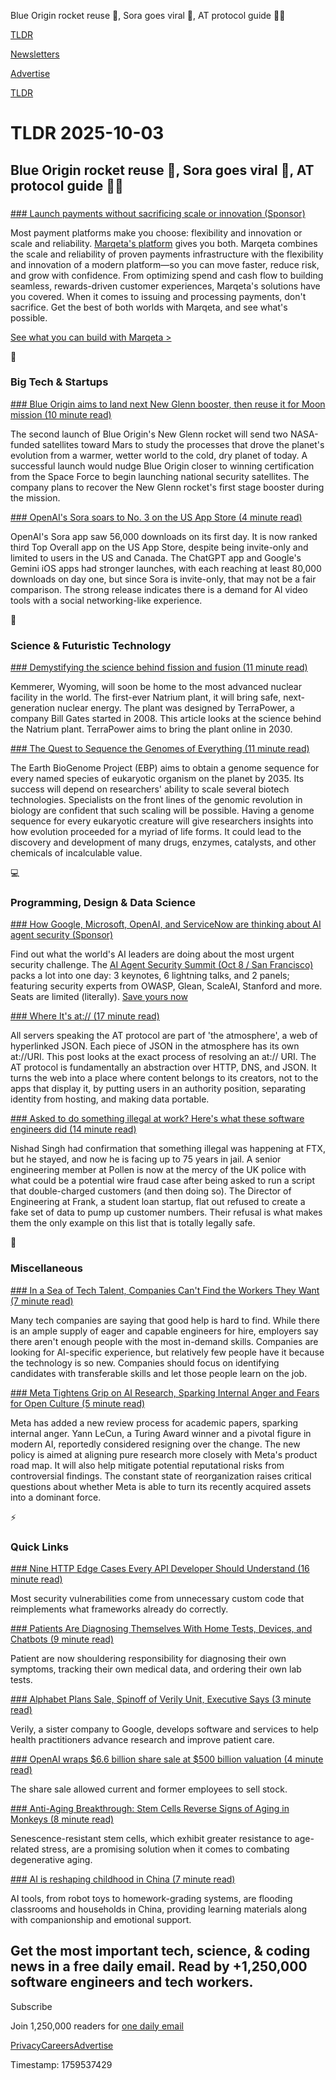 Blue Origin rocket reuse 🚀, Sora goes viral 📱, AT protocol guide 👨‍💻

[TLDR](/)

[Newsletters](/newsletters)

[Advertise](https://advertise.tldr.tech/)

[TLDR](/)

# TLDR 2025-10-03

## Blue Origin rocket reuse 🚀, Sora goes viral 📱, AT protocol guide 👨‍💻

### 

[### Launch payments without sacrificing scale or innovation (Sponsor)](https://www.marqeta.com/cmp/no-compromise?utm_source=tldr&amp;utm_medium=newsletter&amp;utm_campaign=fy25q3_no_compromise&amp;utm_content=tldr_primary)

Most payment platforms make you choose: flexibility and innovation or scale and reliability. [Marqeta's platform](https://www.marqeta.com/cmp/no-compromise?utm_source=tldr&utm_medium=newsletter&utm_campaign=fy25q3_no_compromise&utm_content=tldr_primary) gives you both. Marqeta combines the scale and reliability of proven payments infrastructure with the flexibility and innovation of a modern platform—so you can move faster, reduce risk, and grow with confidence. From optimizing spend and cash flow to building seamless, rewards-driven customer experiences, Marqeta's solutions have you covered. When it comes to issuing and processing payments, don't sacrifice. Get the best of both worlds with Marqeta, and see what's possible.

[See what you can build with Marqeta >](https://www.marqeta.com/cmp/no-compromise?utm_source=tldr&utm_medium=newsletter&utm_campaign=fy25q3_no_compromise&utm_content=tldr_primary)

📱

### Big Tech & Startups

[### Blue Origin aims to land next New Glenn booster, then reuse it for Moon mission (10 minute read)](https://arstechnica.com/space/2025/10/blue-origin-aims-to-land-next-new-glenn-booster-then-reuse-it-for-moon-mission/?utm_source=tldrnewsletter)

The second launch of Blue Origin's New Glenn rocket will send two NASA-funded satellites toward Mars to study the processes that drove the planet's evolution from a warmer, wetter world to the cold, dry planet of today. A successful launch would nudge Blue Origin closer to winning certification from the Space Force to begin launching national security satellites. The company plans to recover the New Glenn rocket's first stage booster during the mission.

[### OpenAI's Sora soars to No. 3 on the US App Store (4 minute read)](https://techcrunch.com/2025/10/02/openais-sora-soars-to-no-3-on-the-u-s-app-store/?utm_source=tldrnewsletter)

OpenAI's Sora app saw 56,000 downloads on its first day. It is now ranked third Top Overall app on the US App Store, despite being invite-only and limited to users in the US and Canada. The ChatGPT app and Google's Gemini iOS apps had stronger launches, with each reaching at least 80,000 downloads on day one, but since Sora is invite-only, that may not be a fair comparison. The strong release indicates there is a demand for AI video tools with a social networking-like experience.

🚀

### Science & Futuristic Technology

[### Demystifying the science behind fission and fusion (11 minute read)](https://www.gatesnotes.com/work/accelerate-energy-innovation/reader/the-future-of-energy-is-subatomic?utm_source=tldrnewsletter)

Kemmerer, Wyoming, will soon be home to the most advanced nuclear facility in the world. The first-ever Natrium plant, it will bring safe, next-generation nuclear energy. The plant was designed by TerraPower, a company Bill Gates started in 2008. This article looks at the science behind the Natrium plant. TerraPower aims to bring the plant online in 2030.

[### The Quest to Sequence the Genomes of Everything (11 minute read)](https://spectrum.ieee.org/whole-genome-sequencing?utm_source=tldrnewsletter)

The Earth BioGenome Project (EBP) aims to obtain a genome sequence for every named species of eukaryotic organism on the planet by 2035. Its success will depend on researchers' ability to scale several biotech technologies. Specialists on the front lines of the genomic revolution in biology are confident that such scaling will be possible. Having a genome sequence for every eukaryotic creature will give researchers insights into how evolution proceeded for a myriad of life forms. It could lead to the discovery and development of many drugs, enzymes, catalysts, and other chemicals of incalculable value.

💻

### Programming, Design & Data Science

[### How Google, Microsoft, OpenAI, and ServiceNow are thinking about AI agent security (Sponsor)](https://www.zenity.io/resources/events/ai-agent-security-summit-2025/?utm_source=referral&amp;utm_medium=sponsored&amp;utm_campaign=Q3-2025-TLDR-Tech-Newsletter&amp;utm_content=secondary-oct3)

Find out what the world's AI leaders are doing about the most urgent security challenge. The [AI Agent Security Summit (Oct 8 / San Francisco)](https://www.zenity.io/resources/events/ai-agent-security-summit-2025/?utm_source=referral&utm_medium=sponsored&utm_campaign=Q3-2025-TLDR-Tech-Newsletter&utm_content=secondary-oct3) packs a lot into one day: 3 keynotes, 6 lightning talks, and 2 panels; featuring security experts from OWASP, Glean, ScaleAI, Stanford and more. Seats are limited (literally). [Save yours now](https://www.zenity.io/resources/events/ai-agent-security-summit-2025/?utm_source=referral&utm_medium=sponsored&utm_campaign=Q3-2025-TLDR-Tech-Newsletter&utm_content=secondary-oct3)

[### Where It's at:// (17 minute read)](https://overreacted.io/where-its-at/?utm_source=tldrnewsletter)

All servers speaking the AT protocol are part of 'the atmosphere', a web of hyperlinked JSON. Each piece of JSON in the atmosphere has its own at://URI. This post looks at the exact process of resolving an at:// URI. The AT protocol is fundamentally an abstraction over HTTP, DNS, and JSON. It turns the web into a place where content belongs to its creators, not to the apps that display it, by putting users in an authority position, separating identity from hosting, and making data portable.

[### Asked to do something illegal at work? Here's what these software engineers did (14 minute read)](https://blog.pragmaticengineer.com/asked-to-do-something-illegal-at-work/?utm_source=tldrnewsletter)

Nishad Singh had confirmation that something illegal was happening at FTX, but he stayed, and now he is facing up to 75 years in jail. A senior engineering member at Pollen is now at the mercy of the UK police with what could be a potential wire fraud case after being asked to run a script that double-charged customers (and then doing so). The Director of Engineering at Frank, a student loan startup, flat out refused to create a fake set of data to pump up customer numbers. Their refusal is what makes them the only example on this list that is totally legally safe.

🎁

### Miscellaneous

[### In a Sea of Tech Talent, Companies Can't Find the Workers They Want (7 minute read)](https://www.wsj.com/lifestyle/careers/in-a-sea-of-tech-talent-companies-cant-find-the-workers-they-want-76b7983a?st=oyrGKz&reflink=desktopwebshare_permalink&utm_source=tldrnewsletter)

Many tech companies are saying that good help is hard to find. While there is an ample supply of eager and capable engineers for hire, employers say there aren't enough people with the most in-demand skills. Companies are looking for AI-specific experience, but relatively few people have it because the technology is so new. Companies should focus on identifying candidates with transferable skills and let those people learn on the job.

[### Meta Tightens Grip on AI Research, Sparking Internal Anger and Fears for Open Culture (5 minute read)](https://winbuzzer.com/2025/10/02/meta-tightens-grip-on-ai-research-sparking-internal-anger-and-fears-for-open-culture-xcxwbn/?utm_source=tldrnewsletter)

Meta has added a new review process for academic papers, sparking internal anger. Yann LeCun, a Turing Award winner and a pivotal figure in modern AI, reportedly considered resigning over the change. The new policy is aimed at aligning pure research more closely with Meta's product road map. It will also help mitigate potential reputational risks from controversial findings. The constant state of reorganization raises critical questions about whether Meta is able to turn its recently acquired assets into a dominant force.

⚡

### Quick Links

[### Nine HTTP Edge Cases Every API Developer Should Understand (16 minute read)](https://blog.dochia.dev/blog/http_edge_cases/?utm_source=tldrnewsletter)

Most security vulnerabilities come from unnecessary custom code that reimplements what frameworks already do correctly.

[### Patients Are Diagnosing Themselves With Home Tests, Devices, and Chatbots (9 minute read)](https://www.wsj.com/health/healthcare/patient-self-medical-treatment-tools-85b43eaa?st=Wqsazr&reflink=desktopwebshare_permalink&utm_source=tldrnewsletter)

Patient are now shouldering responsibility for diagnosing their own symptoms, tracking their own medical data, and ordering their own lab tests.

[### Alphabet Plans Sale, Spinoff of Verily Unit, Executive Says (3 minute read)](https://www.bloomberg.com/news/articles/2025-10-02/alphabet-plans-sale-or-spin-off-of-verily-unit-executive-says?accessToken=eyJhbGciOiJIUzI1NiIsInR5cCI6IkpXVCJ9.eyJzb3VyY2UiOiJTdWJzY3JpYmVyR2lmdGVkQXJ0aWNsZSIsImlhdCI6MTc1OTQ3MDQ0NywiZXhwIjoxNzYwMDc1MjQ3LCJhcnRpY2xlSWQiOiJUM0lLNFJHT1QwSlEwMCIsImJjb25uZWN0SWQiOiJBOEExRDhFQTI5OTc0OTRGQTQ1QUE2REJBMjAwNTM3MSJ9.j1YCT1MwHznN9K4P0I1jzTyZc23PQQLEoDY_PGFoV-o&amp;utm_source=tldrnewsletter)

Verily, a sister company to Google, develops software and services to help health practitioners advance research and improve patient care.

[### OpenAI wraps $6.6 billion share sale at $500 billion valuation (4 minute read)](https://www.cnbc.com/2025/10/02/openai-share-sale-500-billion-valuation.html?utm_source=tldrnewsletter)

The share sale allowed current and former employees to sell stock.

[### Anti-Aging Breakthrough: Stem Cells Reverse Signs of Aging in Monkeys (8 minute read)](https://www.nad.com/news/anti-aging-breakthrough-stem-cells-reverse-signs-of-aging-in-monkeys?utm_source=tldrnewsletter)

Senescence-resistant stem cells, which exhibit greater resistance to age-related stress, are a promising solution when it comes to combating degenerative aging.

[### AI is reshaping childhood in China (7 minute read)](https://restofworld.org/2025/ai-china-childhood/?utm_source=tldrnewsletter)

AI tools, from robot toys to homework-grading systems, are flooding classrooms and households in China, providing learning materials along with companionship and emotional support.

## Get the most important tech, science, & coding news in a free daily email. Read by +1,250,000 software engineers and tech workers.

Subscribe

Join 1,250,000 readers for [one daily email](/api/latest/tech)

[Privacy](/privacy)[Careers](https://jobs.ashbyhq.com/tldr.tech)[Advertise](/tech/advertise)

Timestamp: 1759537429